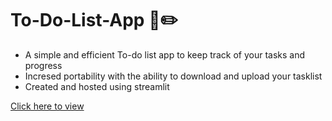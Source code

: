 # To-Do-List-App :green_book::pencil2:

- A simple and efficient To-do list app to keep track of your tasks and progress
- Incresed portability with the ability to download and upload your tasklist
- Created and hosted using streamlit

[Click here to view](https://nishanthsamson82-listzy-app-1zt0gc.streamlitapp.com/)
